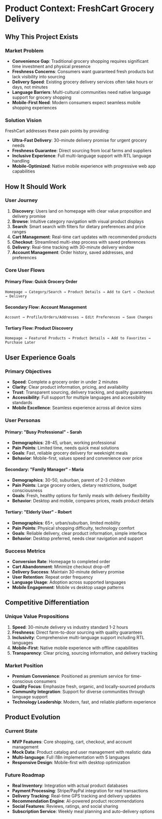 # Product Context: FreshCart Grocery Delivery

## Why This Project Exists

### Market Problem
- **Convenience Gap**: Traditional grocery shopping requires significant time investment and physical presence
- **Freshness Concerns**: Consumers want guaranteed fresh products but lack visibility into sourcing
- **Delivery Speed**: Existing grocery delivery services often take hours or days, not minutes
- **Language Barriers**: Multi-cultural communities need native language support for grocery shopping
- **Mobile-First Need**: Modern consumers expect seamless mobile shopping experiences

### Solution Vision
FreshCart addresses these pain points by providing:
- **Ultra-Fast Delivery**: 30-minute delivery promise for urgent grocery needs
- **Freshness Guarantee**: Direct sourcing from local farms and suppliers
- **Inclusive Experience**: Full multi-language support with RTL language handling
- **Mobile-Optimized**: Native mobile experience with progressive web app capabilities

## How It Should Work

### User Journey
1. **Discovery**: Users land on homepage with clear value proposition and delivery promise
2. **Browse**: Intuitive category navigation with visual product displays
3. **Search**: Smart search with filters for dietary preferences and price ranges
4. **Cart Management**: Real-time cart updates with recommended products
5. **Checkout**: Streamlined multi-step process with saved preferences
6. **Delivery**: Real-time tracking with 30-minute delivery window
7. **Account Management**: Order history, saved addresses, and preferences

### Core User Flows

#### Primary Flow: Quick Grocery Order
```
Homepage → Category/Search → Product Details → Add to Cart → Checkout → Delivery
```

#### Secondary Flow: Account Management
```
Account → Profile/Orders/Addresses → Edit Preferences → Save Changes
```

#### Tertiary Flow: Product Discovery
```
Homepage → Featured Products → Product Details → Add to Favorites → Purchase Later
```

## User Experience Goals

### Primary Objectives
- **Speed**: Complete a grocery order in under 2 minutes
- **Clarity**: Clear product information, pricing, and availability
- **Trust**: Transparent sourcing, delivery tracking, and quality guarantees
- **Accessibility**: Full support for multiple languages and accessibility standards
- **Mobile Excellence**: Seamless experience across all device sizes

### User Personas

#### Primary: "Busy Professional" - Sarah
- **Demographics**: 28-45, urban, working professional
- **Pain Points**: Limited time, needs quick meal solutions
- **Goals**: Fast, reliable grocery delivery for weeknight meals
- **Behavior**: Mobile-first, values speed and convenience over price

#### Secondary: "Family Manager" - Maria
- **Demographics**: 30-50, suburban, parent of 2-3 children
- **Pain Points**: Large grocery orders, dietary restrictions, budget consciousness
- **Goals**: Fresh, healthy options for family meals with delivery flexibility
- **Behavior**: Desktop and mobile, compares prices, reads product details

#### Tertiary: "Elderly User" - Robert
- **Demographics**: 65+, urban/suburban, limited mobility
- **Pain Points**: Physical shopping difficulty, technology comfort
- **Goals**: Reliable delivery, clear product information, simple interface
- **Behavior**: Desktop preferred, needs clear navigation and support

### Success Metrics
- **Conversion Rate**: Homepage to completed order
- **Cart Abandonment**: Minimize checkout drop-off
- **Delivery Success**: Maintain 30-minute delivery promise
- **User Retention**: Repeat order frequency
- **Language Usage**: Adoption across supported languages
- **Mobile Engagement**: Mobile vs desktop usage patterns

## Competitive Differentiation

### Unique Value Propositions
1. **Speed**: 30-minute delivery vs industry standard 1-2 hours
2. **Freshness**: Direct farm-to-door sourcing with quality guarantees
3. **Inclusivity**: Comprehensive multi-language support including RTL languages
4. **Mobile-First**: Native mobile experience with offline capabilities
5. **Transparency**: Clear pricing, sourcing information, and delivery tracking

### Market Position
- **Premium Convenience**: Positioned as premium service for time-conscious consumers
- **Quality Focus**: Emphasize fresh, organic, and locally-sourced products
- **Community Integration**: Support for diverse communities through language support
- **Technology Leadership**: Modern, fast, and reliable platform experience

## Product Evolution

### Current State
- **MVP Features**: Core shopping, cart, checkout, and account management
- **Mock Data**: Product catalog and user management with realistic data
- **Multi-language**: Full i18n implementation with 5 languages
- **Responsive Design**: Mobile-first with desktop optimization

### Future Roadmap
- **Real Inventory**: Integration with actual product databases
- **Payment Processing**: Stripe/PayPal integration for real transactions
- **Delivery Tracking**: Real-time GPS tracking and delivery updates
- **Recommendation Engine**: AI-powered product recommendations
- **Social Features**: Reviews, ratings, and social sharing
- **Subscription Service**: Weekly meal planning and auto-delivery options
